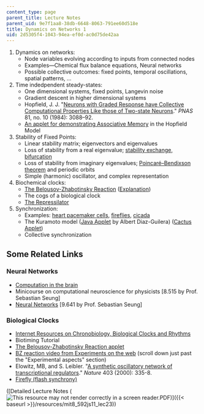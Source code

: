 ```yaml
---
content_type: page
parent_title: Lecture Notes
parent_uid: 9e7f1aa8-38db-6648-8063-791ee60d518e
title: Dynamics on Networks 1
uid: 2d5305f4-1043-94ea-ef0d-ac0d75de42aa
---
```


1.  Dynamics on networks:
    *   Node variables evolving according to inputs from connected nodes
    *   Examples—Chemical flux balance equations, Neural networks
    *   Possible collective outcomes: fixed points, temporal oscillations, spatial patterns, …
2.  Time indedpendent steady-states:
    *   One dimensional systems, fixed points, Langevin noise
    *   Gradient descent in higher dimensional systems
    *   Hopfield, J. J. "[Neurons with Graded Response have Collective Computational Properties Like those of Two-state Neurons](http://www.pnas.org/content/81/10/3088.abstract)." _PNAS_ 81, no. 10 (1984): 3088–92.
    *   [An applet for demonstrating Associative Memory](http://ccy.dd.ncu.edu.tw/~chen/course/Neural/ch6/applet/applet.html) in the Hopfield Model
3.  Stability of Fixed Points:
    *   Linear stability matrix; eigenvectors and eigenvalues
    *   Loss of stability from a real eigenvalue; [stability exchange, bifurcation](http://www.elmer.unibas.ch/pendulum/bif.htm)
    *   Loss of stability from imaginary eigenvalues; [Poincaré–Bendixson theorem](http://en.wikipedia.org/wiki/Poincare-Bendixson_theorem) and periodic orbits
    *   Simple (harmonic) oscillator, and complex representation
4.  Biochemical clocks:
    *   [The Belousov-Zhabotinsky Reaction](http://en.wikipedia.org/wiki/Belousov-Zhabotinsky_reaction) ([Explanation](http://www.scholarpedia.org/article/Belousov-Zhabotinsky_reaction))
    *   The cogs of a biological clock
    *   [The Repressilator](http://en.wikipedia.org/wiki/Repressilator)
5.  Synchronization:
    *   Examples: [heart pacemaker cells](http://en.wikipedia.org/wiki/Cardiac_pacemaker), [fireflies](http://ase.tufts.edu/biology/Firefly/#Light), [cicada](http://en.wikipedia.org/wiki/Cicada)
    *   The Kuramoto model ([Java Applet](http://www.ffn.ub.es/%7Ealbert/applets/Kuramoto.html) by Albert Diaz-Guilera) ([Cactus Applet](http://labs.sharengo.org/india/html/APPLET/JAVA/LEROYMERLIN/DATA/PRODUITS/DECO/CACTUS/))
    *   Collective synchronization

Some Related Links
------------------

### Neural Networks

*   [Computation in the brain](http://www.willamette.edu/%7Egorr/classes/cs449/brain.html)
*   Minicourse on computational neuroscience for physicists \[8.515 by Prof. Sebastian Seung\]
*   [Neural Networks](/courses/9-641j-introduction-to-neural-networks-spring-2005) \[9.641 by Prof. Sebastian Seung\]

### Biological Clocks

*   [Internet Resources on Chronobiology, Biological Clocks and Rhythms](http://www.cerebromente.org.br/n04/mente/recritmos_i.htm)
*   Biotiming Tutorial
*   [The Belousov-Zhabotinsky Reaction applet](http://www.openprocessing.org/sketch/1263)
*   [BZ reaction video from Experiments on the web](http://www.faidherbe.org/site/cours/dupuis/oscil.htm) (scroll down just past the "Experimental aspects" section)
*   Elowitz, MB, and S. Leibler. "[A synthetic oscillatory network of transcriptional regulators](http://www.ncbi.nlm.nih.gov/pubmed/10659856)." _Nature_ 403 (2000): 335-8.
*   [Firefly (flash synchrony)](http://ccl.northwestern.edu/cm/models/firefly/)

([Detailed Lecture Notes (![This resource may not render correctly in a screen reader.](/images/inacessible.gif)PDF)]({{< baseurl >}}/resources/mit8_592js11_lec23))